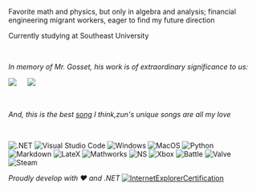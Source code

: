 Favorite math and physics, but only in algebra and analysis; financial engineering migrant workers, eager to find my future direction

Currently studying at Southeast University

<br>

_In memory of Mr. Gosset, his work is of extraordinary significance to us:_

![](http://latex.codecogs.com/svg.latex?t=\frac{\bar{X}-\mu}{\frac{S_n}{\sqrt(n)}})
&emsp;
![](http://latex.codecogs.com/svg.latex?f(x)=\frac{\Gamma(\frac{n+1}{2})}{\sqrt(n\pi)\Gamma(\frac{n}{2})}(1+\frac{x^2}{n})^{-\frac{n+1}{2}})

<br>

_And, this is the best [song](https://music.163.com/#/song?id=22636647) I think,zun's unique songs are all my love_
 
 <br>
 
![.NET](https://img.shields.io/badge/.NET-00a080?logo=.net)
![Visual Studio Code](https://img.shields.io/badge/Visual%20Studio%20Code-007ACC?logo=Visual+Studio+Code)
![Windows](https://img.shields.io/badge/Windows-0078D6?logo=Windows)
![MacOS](https://img.shields.io/badge/MacOS-999999?logo=Apple&logoColor=white)
![Python](https://img.shields.io/badge/Python-3776AB?logo=Python&logoColor=white)
<br>
![Markdown](https://img.shields.io/badge/Markdown-000000?logo=Markdown&logoColor=white)
![LateX](https://img.shields.io/badge/LateX-008080?logo=Latex)
![Mathworks](https://img.shields.io/badge/Mathworks-0076A8?logo=Mathworks)
![NS](https://img.shields.io/badge/Nintendo%20Switch-E60012?logo=Nintendo+Switch)
![Xbox](https://img.shields.io/badge/Xbox-107C10?logo=Xbox)
![Battle](https://img.shields.io/badge/Battle.net-0076A8?logo=Battle.net)
![Valve](https://img.shields.io/badge/Valve-F74843?logo=Valve&logoColor=white)
![Steam](https://img.shields.io/badge/Steam-000000?logo=Steam)



*Proudly develop with ❤️ and .NET* [![InternetExplorerCertification](https://cdn.jsdelivr.net/gh/KevinZonda/KevinZonda@141c70efebef04086195f14e2b6febb8c5a63787/img/IE-Certification.gif)](https://www.microsoft.com/en-gb/download/internet-explorer.aspx)
